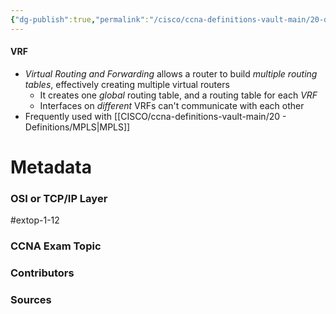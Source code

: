 ```yaml
---
{"dg-publish":true,"permalink":"/cisco/ccna-definitions-vault-main/20-definitions/vrf/","tags":["defs_ccna"]}
---
```


#### VRF
- *Virtual Routing and Forwarding* allows a router to build *multiple routing tables*, effectively creating multiple virtual routers
	- It creates one *global* routing table, and a routing table for each *VRF*
	- Interfaces on *different* VRFs can't communicate with each other
- Frequently used with [[CISCO/ccna-definitions-vault-main/20 - Definitions/MPLS\|MPLS]]




# Metadata
### OSI or TCP/IP Layer
#extop-1-12
### CCNA Exam Topic

### Contributors

### Sources
